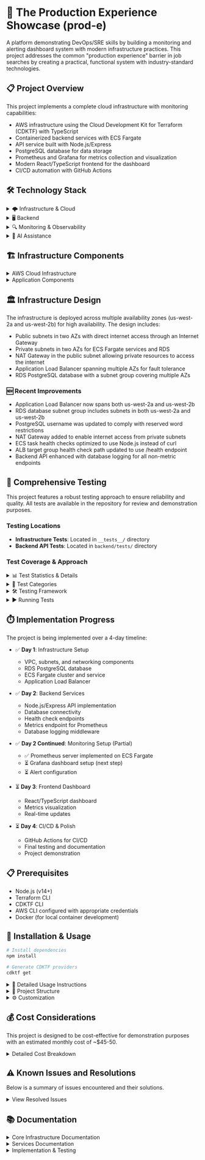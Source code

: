 # 🚀 The Production Experience Showcase (prod-e)

A platform demonstrating DevOps/SRE skills by building a monitoring and alerting dashboard system with modern infrastructure practices. This project addresses the common "production experience" barrier in job searches by creating a practical, functional system with industry-standard technologies.

## 📋 Project Overview

This project implements a complete cloud infrastructure with monitoring capabilities:

- AWS infrastructure using the Cloud Development Kit for Terraform (CDKTF) with TypeScript
- Containerized backend services with ECS Fargate
- API service built with Node.js/Express
- PostgreSQL database for data storage
- Prometheus and Grafana for metrics collection and visualization
- Modern React/TypeScript frontend for the dashboard
- CI/CD automation with GitHub Actions

## 🛠️ Technology Stack

<details>
<summary>🌩️ Infrastructure & Cloud</summary>

- AWS (Amazon Web Services)
- CDKTF (Cloud Development Kit for Terraform)
- Terraform
- Docker & Container Technologies
- IAM (Identity and Access Management)
</details>

<details>
<summary>🖥️ Backend</summary>

- Node.js
- Express
- PostgreSQL
- ECS Fargate
</details>

<details>
<summary>🔍 Monitoring & Observability</summary>

- Prometheus
- Grafana
- CloudWatch
</details>

<details>
<summary>🧠 AI Assistance</summary>

- Claude
- Cursor
- Grok
</details>

## 🏗️ Infrastructure Components

<details>
<summary>AWS Cloud Infrastructure</summary>

#### Networking

- VPC with DNS support and DNS hostnames
- Public & private subnets across multiple AZs
- Internet Gateway & NAT Gateway
- Route tables and security groups
- Application Load Balancer (ALB)

#### Compute & Containers

- ECS Fargate for serverless container orchestration
- Task definitions with Node.js application
- IAM roles and execution policies

#### Data Storage

- RDS PostgreSQL database
- Multi-AZ subnet groups
- Database security configuration

#### Monitoring & Observability

- ✅ Prometheus metrics collection and server
- ⏳ Grafana dashboards (coming next)
- CloudWatch integration
</details>

<details>
<summary>Application Components</summary>

#### Backend API

- Node.js/Express REST API
- Health check endpoints
- Prometheus metrics endpoint
- Database connectivity

#### Frontend (Planned)

- React/TypeScript dashboard
- Real-time metrics visualization
- Responsive design
</details>

## 🏛️ Infrastructure Design

The infrastructure is deployed across multiple availability zones (us-west-2a and us-west-2b) for high availability. The design includes:

- Public subnets in two AZs with direct internet access through an Internet Gateway
- Private subnets in two AZs for ECS Fargate services and RDS
- NAT Gateway in the public subnet allowing private resources to access the internet
- Application Load Balancer spanning multiple AZs for fault tolerance
- RDS PostgreSQL database with a subnet group covering multiple AZs

### 🆕 Recent Improvements

- Application Load Balancer now spans both us-west-2a and us-west-2b
- RDS database subnet group includes subnets in both us-west-2a and us-west-2b
- PostgreSQL username was updated to comply with reserved word restrictions
- NAT Gateway added to enable internet access from private subnets
- ECS task health checks optimized to use Node.js instead of curl
- ALB target group health check path updated to use /health endpoint
- Backend API enhanced with database logging for all non-metric endpoints

## 🧪 Comprehensive Testing

This project features a robust testing approach to ensure reliability and quality. All tests are available in the repository for review and demonstration purposes.

### Testing Locations

- **Infrastructure Tests**: Located in `__tests__/` directory
- **Backend API Tests**: Located in `backend/tests/` directory

### Test Coverage & Approach

<details>
<summary>📊 Test Statistics & Details</summary>

Current test coverage metrics:

| Metric     | Coverage |
| ---------- | -------- |
| Statements | 87.01%   |
| Branches   | 75%      |
| Functions  | 55.55%   |
| Lines      | 86.84%   |

Our testing philosophy emphasizes:

- **Isolation**: Each test is independent with no shared state
- **Mocking**: External services are properly mocked for reliable testing
- **Comprehensiveness**: All critical functionality has test coverage
- **Readability**: Tests serve as documentation for the codebase
</details>

<details>
<summary>🔬 Test Categories</summary>

- **API endpoints**: Validates response codes, content types, and payloads
- **Health checks**: Tests application health reporting and database connectivity
- **Metrics collection**: Verifies Prometheus metrics generation
- **Environment variables**: Tests configuration handling
- **Database connections**: Tests connection management and error handling
- **Docker container**: Validates container configuration
</details>

<details>
<summary>🛠️ Testing Framework</summary>

- **Jest**: Primary test runner and assertion library
- **Supertest**: HTTP endpoint testing
- **Mocks**: Custom mocks for PostgreSQL, Prometheus clients, and other external dependencies
- **Environment Isolation**: Tests run in isolated environments to prevent interference
</details>

<details>
<summary>▶️ Running Tests</summary>

```bash
# Run all backend tests
cd backend && npm test

# Run tests in watch mode (for development)
cd backend && npm run test:watch

# Generate test coverage report
cd backend && npm run test:coverage

# Run infrastructure tests
npm test
```

Detailed testing documentation is available in the `docs/testing.md` file.

</details>

## ⏱️ Implementation Progress

The project is being implemented over a 4-day timeline:

- ✅ **Day 1**: Infrastructure Setup

  - VPC, subnets, and networking components
  - RDS PostgreSQL database
  - ECS Fargate cluster and service
  - Application Load Balancer

- ✅ **Day 2**: Backend Services

  - Node.js/Express API implementation
  - Database connectivity
  - Health check endpoints
  - Metrics endpoint for Prometheus
  - Database logging middleware

- ✅ **Day 2 Continued**: Monitoring Setup (Partial)

  - ✅ Prometheus server implemented on ECS Fargate
  - ⏳ Grafana dashboard setup (next step)
  - ⏳ Alert configuration

- ⏳ **Day 3**: Frontend Dashboard

  - React/TypeScript dashboard
  - Metrics visualization
  - Real-time updates

- ⏳ **Day 4**: CI/CD & Polish
  - GitHub Actions for CI/CD
  - Final testing and documentation
  - Project demonstration

## 📋 Prerequisites

- Node.js (v14+)
- Terraform CLI
- CDKTF CLI
- AWS CLI configured with appropriate credentials
- Docker (for local container development)

## 🔧 Installation & Usage

```bash
# Install dependencies
npm install

# Generate CDKTF providers
cdktf get
```

<details>
<summary>📝 Detailed Usage Instructions</summary>

```bash
# Synthesize Terraform configuration
npm run synth

# Deploy infrastructure
npm run deploy

# Destroy infrastructure
npm run destroy
```

### Running Tests

```bash
# Run all tests
cd backend && npm test

# Run tests in watch mode (for development)
cd backend && npm run test:watch

# Generate test coverage report
cd backend && npm run test:coverage
```

</details>

<details>
<summary>📁 Project Structure</summary>

- `main.ts` - Main CDKTF code that defines the infrastructure
- `cdktf.json` - CDKTF configuration file
- `package.json` - Node.js package configuration
- `tsconfig.json` - TypeScript configuration
- `docs/` - Project documentation (see Documentation section below)
- `backend/` - Node.js/Express API service
- `frontend/` - React/TypeScript frontend (to be implemented)
</details>

<details>
<summary>⚙️ Customization</summary>

To modify the infrastructure:

1. Update the configuration in the `config` object in `main.ts`
2. Add or modify AWS resources in the `MyStack` class
3. Run `npm run synth` to generate updated Terraform configuration
</details>

## 💰 Cost Considerations

This project is designed to be cost-effective for demonstration purposes with an estimated monthly cost of ~$45-50.

<details>
<summary>Detailed Cost Breakdown</summary>

- ECS Fargate: ~$10
- RDS PostgreSQL: ~$15
- Application Load Balancer: ~$16
- NAT Gateway: ~$4.5 (plus data processing)
- Data Transfer: ~$1-2

Resources can be shut down after demonstration to avoid ongoing costs.

</details>

## ⚠️ Known Issues and Resolutions

Below is a summary of issues encountered and their solutions.

<details>
<summary>View Resolved Issues</summary>

1. **RDS DB Subnet Group Requirement**: AWS requires RDS instances to have subnet groups spanning at least two AZs, even for single-AZ database deployments. We resolved this by adding a second private subnet in us-west-2b.

2. **Private Subnet Internet Access**: ECS tasks in private subnets couldn't access ECR to pull Docker images. We fixed this by adding a NAT Gateway to provide internet access for resources in private subnets.

3. **Container Health Check Configuration**: The ECS task definition health check used curl, which wasn't available in the container. We changed it to use a Node.js script instead.

4. **ALB Health Check Path**: The ALB target group was checking the root path ('/') instead of the dedicated health endpoint. We updated it to use the '/health' endpoint.

5. **Test Environment Isolation**: Initial test failures occurred due to shared state between tests. We resolved this by implementing proper test isolation using Jest's `beforeEach` and `afterEach` hooks, ensuring each test starts with a clean state.

6. **Mock Database Connections**: Tests were failing intermittently due to improper mocking of PostgreSQL connections. We fixed this by implementing a more robust mocking strategy that properly handles connection states and error scenarios.
</details>

## 📚 Documentation

<details>
<summary>Core Infrastructure Documentation</summary>

- [Overview and Index](docs/overview.md) - Main documentation hub
- [Network Architecture](docs/network-architecture.md) - VPC, subnets, and connectivity
- [Load Balancer](docs/load-balancer.md) - ALB configuration and routing
- [Multi-AZ Strategy](docs/multi-az-strategy.md) - High availability approach
</details>

<details>
<summary>Services Documentation</summary>

- [RDS Database](docs/rds-database.md) - PostgreSQL configuration
- [ECS Service](docs/ecs-service.md) - Container orchestration and health checks
- [Container Deployment](docs/container-deployment.md) - Docker and ECR details
</details>

<details>
<summary>Implementation & Testing</summary>

- [Monitoring Implementation](docs/monitoring.md) - Prometheus and Grafana setup
- [Testing Documentation](docs/testing.md) - Testing approach and coverage
</details>
